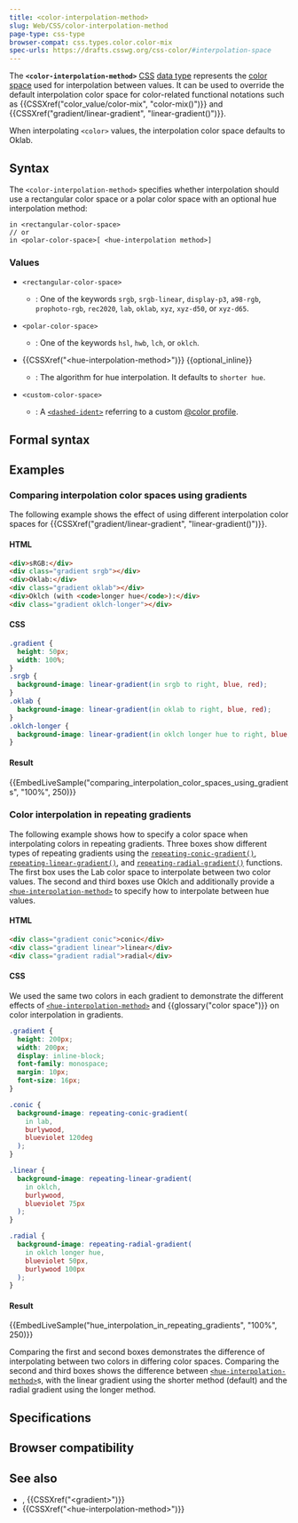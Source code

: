 ```yaml
---
title: <color-interpolation-method>
slug: Web/CSS/color-interpolation-method
page-type: css-type
browser-compat: css.types.color.color-mix
spec-urls: https://drafts.csswg.org/css-color/#interpolation-space
---
```




The **`<color-interpolation-method>`** [CSS](/Web/CSS) [data type](/Web/CSS/CSS_Types) represents the [color space](/Glossary/Color_space) used for interpolation between  values. It can be used to override the default interpolation color space for color-related functional notations such as {{CSSXref("color_value/color-mix", "color-mix()")}} and {{CSSXref("gradient/linear-gradient", "linear-gradient()")}}.

When interpolating `<color>` values, the interpolation color space defaults to Oklab.

## Syntax

The `<color-interpolation-method>` specifies whether interpolation should use a rectangular color space or a polar color space with an optional hue interpolation method:

```plain
in <rectangular-color-space>
// or
in <polar-color-space>[ <hue-interpolation method>]
```

### Values

- `<rectangular-color-space>`

  - : One of the keywords `srgb`, `srgb-linear`, `display-p3`, `a98-rgb`, `prophoto-rgb`, `rec2020`, `lab`, `oklab`, `xyz`, `xyz-d50`, or `xyz-d65`.

- `<polar-color-space>`

  - : One of the keywords `hsl`, `hwb`, `lch`, or `oklch`.

- {{CSSXref("&lt;hue-interpolation-method&gt;")}} {{optional_inline}}

  - : The algorithm for hue interpolation. It defaults to `shorter hue`.

- `<custom-color-space>`
  - : A [`<dashed-ident>`](/Web/CSS/dashed-ident#using_with_color-profile) referring to a custom [@color profile](/Web/CSS/@color-profile).

## Formal syntax



## Examples

### Comparing interpolation color spaces using gradients

The following example shows the effect of using different interpolation color spaces for {{CSSXref("gradient/linear-gradient", "linear-gradient()")}}.

#### HTML

```html
<div>sRGB:</div>
<div class="gradient srgb"></div>
<div>Oklab:</div>
<div class="gradient oklab"></div>
<div>Oklch (with <code>longer hue</code>):</div>
<div class="gradient oklch-longer"></div>
```

#### CSS

```css
.gradient {
  height: 50px;
  width: 100%;
}
.srgb {
  background-image: linear-gradient(in srgb to right, blue, red);
}
.oklab {
  background-image: linear-gradient(in oklab to right, blue, red);
}
.oklch-longer {
  background-image: linear-gradient(in oklch longer hue to right, blue, red);
}
```

#### Result

{{EmbedLiveSample("comparing_interpolation_color_spaces_using_gradients", "100%", 250)}}

### Color interpolation in repeating gradients

The following example shows how to specify a color space when interpolating colors in repeating gradients.
Three boxes show different types of repeating gradients using the [`repeating-conic-gradient()`](/Web/CSS/gradient/repeating-conic-gradient), [`repeating-linear-gradient()`](/Web/CSS/gradient/repeating-linear-gradient), and [`repeating-radial-gradient()`](/Web/CSS/gradient/repeating-radial-gradient) functions.
The first box uses the Lab color space to interpolate between two color values.
The second and third boxes use Oklch and additionally provide a [`<hue-interpolation-method>`](/Web/CSS/hue-interpolation-method) to specify how to interpolate between hue values.

#### HTML

```html
<div class="gradient conic">conic</div>
<div class="gradient linear">linear</div>
<div class="gradient radial">radial</div>
```

#### CSS

We used the same two colors in each gradient to demonstrate the different effects of [`<hue-interpolation-method>`](/Web/CSS/hue-interpolation-method) and {{glossary("color space")}} on color interpolation in gradients.

```css hidden
.gradient {
  height: 200px;
  width: 200px;
  display: inline-block;
  font-family: monospace;
  margin: 10px;
  font-size: 16px;
}
```

```css
.conic {
  background-image: repeating-conic-gradient(
    in lab,
    burlywood,
    blueviolet 120deg
  );
}

.linear {
  background-image: repeating-linear-gradient(
    in oklch,
    burlywood,
    blueviolet 75px
  );
}

.radial {
  background-image: repeating-radial-gradient(
    in oklch longer hue,
    blueviolet 50px,
    burlywood 100px
  );
}
```

#### Result

{{EmbedLiveSample("hue_interpolation_in_repeating_gradients", "100%", 250)}}

Comparing the first and second boxes demonstrates the difference of interpolating between two colors in differing color spaces.
Comparing the second and third boxes shows the difference between [`<hue-interpolation-method>`](/Web/CSS/hue-interpolation-method)s, with the linear gradient using the shorter method (default) and the radial gradient using the longer method.

## Specifications



## Browser compatibility



## See also

- , {{CSSXref("&lt;gradient&gt;")}}
- {{CSSXref("&lt;hue-interpolation-method&gt;")}}
